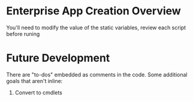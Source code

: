 # Enterprise App Creation Overview

You'll need to modify the value of the static variables, review each script before runing

# Future Development
There are "to-dos" embedded as comments in the code. Some additional goals that aren't inline:

1) Convert to cmdlets
